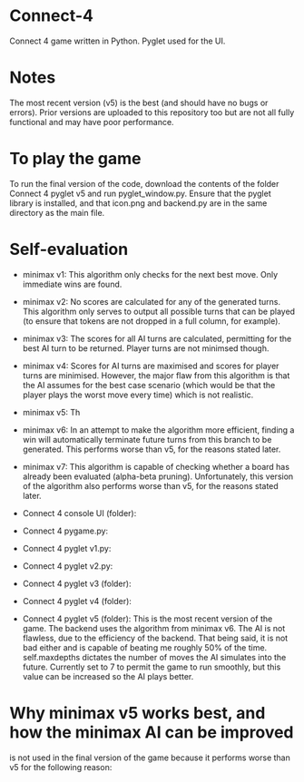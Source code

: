 # Connect-4

Connect 4 game written in Python. Pyglet used for the UI.

# Notes
The most recent version (v5) is the best (and should have no bugs or errors). Prior versions are uploaded to this repository too but are not all fully functional and may have poor performance.

# To play the game
To run the final version of the code, download the contents of the folder Connect 4 pyglet v5 and run pyglet_window.py. Ensure that the pyglet library is installed, and that icon.png and backend.py are in the same directory as the main file.

# Self-evaluation
- minimax v1: This algorithm only checks for the next best move. Only immediate wins are found.
- minimax v2: No scores are calculated for any of the generated turns. This algorithm only serves to output all possible turns that can be played (to ensure that tokens are not dropped in a full column, for example).
- minimax v3: The scores for all AI turns are calculated, permitting for the best AI turn to be returned. Player turns are not minimsed though.
- minimax v4: Scores for AI turns are maximised and scores for player turns are minimised. However, the major flaw from this algorithm is that the AI assumes for the best case scenario (which would be that the player plays the worst move every time) which is not realistic.
- minimax v5: Th
- minimax v6: In an attempt to make the algorithm more efficient, finding a win will automatically terminate future turns from this branch to be generated. This performs worse than v5, for the reasons stated later. 
- minimax v7: This algorithm is capable of checking whether a board has already been evaluated (alpha-beta pruning). Unfortunately, this version of the algorithm also performs worse than v5, for the reasons stated later.


- Connect 4 console UI (folder):
- Connect 4 pygame.py:
- Connect 4 pyglet v1.py:
- Connect 4 pyglet v2.py:
- Connect 4 pyglet v3 (folder):
- Connect 4 pyglet v4 (folder):
- Connect 4 pyglet v5 (folder): This is the most recent version of the game. The backend uses the algorithm from minimax v6. The AI is not flawless, due to the efficiency of the backend. That being said, it is not bad either and is capable of beating me roughly 50% of the time. 
self.maxdepths dictates the number of moves the AI simulates into the future. Currently set to 7 to permit the game to run smoothly, but this value can be increased so the AI plays better.

# Why minimax v5 works best, and how the minimax AI can be improved

is not used in the final version of the game because it performs worse than v5 for the following reason: 
